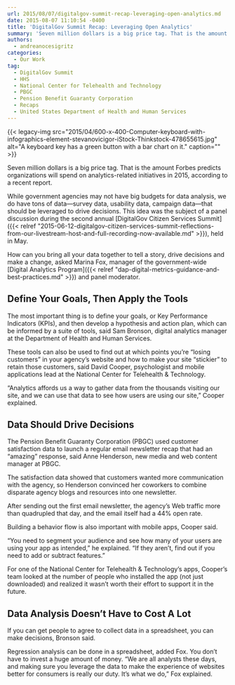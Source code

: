 ```yaml
---
url: 2015/08/07/digitalgov-summit-recap-leveraging-open-analytics.md
date: 2015-08-07 11:10:54 -0400
title: 'DigitalGov Summit Recap: Leveraging Open Analytics'
summary: 'Seven million dollars is a big price tag. That is the amount Forbes predicts organizations will spend on analytics-related initiatives in 2015, according to a recent report. While government agencies may not have big budgets for data analysis, we do have tons of data&mdash;survey data, usability data, campaign data&mdash;that should be leveraged to drive decisions.'
authors:
  - andreanocesigritz
categories:
  - Our Work
tag:
  - DigitalGov Summit
  - HHS
  - National Center for Telehealth and Technology
  - PBGC
  - Pension Benefit Guaranty Corporation
  - Recaps
  - United States Department of Health and Human Services
---
```


{{< legacy-img src="2015/04/600-x-400-Computer-keyboard-with-infographics-element-stevanovicigor-iStock-Thinkstock-478655615.jpg" alt="A keyboard key has a green button with a bar chart on it." caption="" >}} 

Seven million dollars is a big price tag. That is the amount Forbes predicts organizations will spend on analytics-related initiatives in 2015, according to a recent report.

While government agencies may not have big budgets for data analysis, we do have tons of data—survey data, usability data, campaign data—that should be leveraged to drive decisions. This idea was the subject of a panel discussion during the second annual [DigitalGov Citizen Services Summit]({{< relref "2015-06-12-digitalgov-citizen-services-summit-reflections-from-our-livestream-host-and-full-recording-now-available.md" >}}), held in May.

How can you bring all your data together to tell a story, drive decisions and make a change, asked Marina Fox, manager of the government-wide [Digital Analytics Program]({{< relref "dap-digital-metrics-guidance-and-best-practices.md" >}}) and panel moderator.

## Define Your Goals, Then Apply the Tools

The most important thing is to define your goals, or Key Performance Indicators (KPIs), and then develop a hypothesis and action plan, which can be informed by a suite of tools, said Sam Bronson, digital analytics manager at the Department of Health and Human Services.

These tools can also be used to find out at which points you’re “losing customers” in your agency’s website and how to make your site “stickier” to retain those customers, said David Cooper, psychologist and mobile applications lead at the National Center for Telehealth & Technology.

“Analytics affords us a way to gather data from the thousands visiting our site, and we can use that data to see how users are using our site,” Cooper explained.

## Data Should Drive Decisions

The Pension Benefit Guaranty Corporation (PBGC) used customer satisfaction data to launch a regular email newsletter recap that had an “amazing” response, said Anne Henderson, new media and web content manager at PBGC.

The satisfaction data showed that customers wanted more communication with the agency, so Henderson convinced her coworkers to combine disparate agency blogs and resources into one newsletter.

After sending out the first email newsletter, the agency’s Web traffic more than quadrupled that day, and the email itself had a 44% open rate.

Building a behavior flow is also important with mobile apps, Cooper said.

“You need to segment your audience and see how many of your users are using your app as intended,” he explained. “If they aren’t, find out if you need to add or subtract features.”

For one of the National Center for Telehealth & Technology’s apps, Cooper’s team looked at the number of people who installed the app (not just downloaded) and realized it wasn’t worth their effort to support it in the future.

## Data Analysis Doesn&#8217;t Have to Cost A Lot

If you can get people to agree to collect data in a spreadsheet, you can make decisions, Bronson said.

Regression analysis can be done in a spreadsheet, added Fox. You don’t have to invest a huge amount of money. “We are all analysts these days, and making sure you leverage the data to make the experience of websites better for consumers is really our duty. It’s what we do,” Fox explained.

 